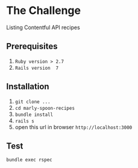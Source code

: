 # The Challenge

Listing Contentful API recipes

## Prerequisites

1) `Ruby version > 2.7`
2) `Rails version  7`

## Installation

1) `git clone ...`
2) `cd marly-spoon-recipes`
3) `bundle install`
4) `rails s`
5) open this url in browser `http://localhost:3000`
   

## Test

`bundle exec rspec`
